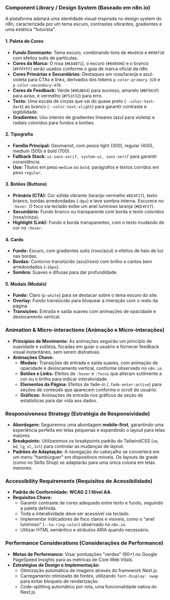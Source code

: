 ### **Component Library / Design System (Baseado em n8n.io)**

A plataforma adotará uma identidade visual inspirada no design system do n8n, caracterizada por um tema escuro, contrastes vibrantes, gradientes e uma estética "futurista".

#### **1\. Paleta de Cores**

* **Fundo Dominante:** Tema escuro, combinando tons de `#0e0918` e `#090f20` com efeitos sutis de partículas.  
* **Cores da Marca:** O rosa (`#EA4B71`), o escuro (`#040506`) e o branco (`#FFFFFF`) serão usados conforme o guia de marca oficial da n8n.  
* **Cores Primárias e Secundárias:** Destaques em rosa/laranja e azul-violeta para CTAs e links, derivados dos tokens `p-color-primary-320` e `p-color-secondary-470`.  
* **Cores de Feedback:** Verde (`#0EAB54`) para sucesso, amarelo (`#BF941F`) para aviso, e vermelho (`#F51F32`) para erro.  
* **Texto:** Uma escala de cinzas que vai do quase preto (`--color-text-dark`) ao branco (`--color-text-xlight`) para garantir contraste e legibilidade.  
* **Gradientes:** Uso intenso de gradientes lineares (azul para violeta) e radiais coloridos para fundos e botões.

#### **2\. Tipografia**

* **Família Principal:** Geomanist, com pesos light (300), regular (400), medium (500) e bold (700).  
* **Fallback Stack:** `ui-sans-serif, system-ui, sans-serif` para garantir consistência.  
* **Uso:** Títulos em peso `medium` ou `bold`; parágrafos e textos corridos em peso `regular`.

#### **3\. Botões (Buttons)**

* **Primário (CTA):** Cor sólida vibrante (laranja-vermelho `#EE4F27`), texto branco, bordas arredondadas (`~8px`) e leve sombra interna. Escurece no `:hover`. O foco via teclado exibe um anel luminoso laranja (`#EE4F27`).  
* **Secundário:** Fundo branco ou transparente com borda e texto coloridos (rosa/cinza).  
* **Highlight (Link):** Fundo e borda transparentes, com o texto mudando de cor no `:hover`.

#### **4\. Cards**

* **Fundo:** Escuro, com gradientes sutis (roxo/azul) e efeitos de halo de luz nas bordas.  
* **Bordas:** Contorno translúcido (azul/roxo) com brilho e cantos bem arredondados (`~16px`).  
* **Sombra:** Suaves e difusas para dar profundidade.

#### **5\. Modais (Modals)**

* **Fundo:** Claro (`p-white`) para se destacar sobre o tema escuro do site.  
* **Overlay:** Fundo translúcido para bloquear a interação com o resto da página.  
* **Transições:** Entrada e saída suaves com animações de opacidade e deslocamento vertical.

### **Animation & Micro-interactions (Animação e Micro-interações)**

* **Princípios de Movimento:** As animações seguirão um princípio de suavidade e sutileza, focadas em guiar o usuário e fornecer feedback visual instantâneo, sem serem distrativas.  
* **Animações Chave:**  
  * **Modais:** Transições de entrada e saída suaves, com animação de opacidade e deslocamento vertical, conforme observado no `n8n.io`.  
  * **Botões e Links:** Efeitos de `:hover` e `:focus` que alteram sutilmente a cor ou o brilho para indicar interatividade.  
  * **Elementos da Página:** Efeitos de fade-in (`.fade-enter-active`) para seções de conteúdo que aparecem conforme o scroll do usuário.  
  * **Gráficos:** Animações de entrada nos gráficos da seção de estatísticas para dar vida aos dados.

### **Responsiveness Strategy (Estratégia de Responsividade)**

* **Abordagem:** Seguiremos uma abordagem **mobile-first**, garantindo uma experiência perfeita em telas pequenas e expandindo o layout para telas maiores.  
* **Breakpoints:** Utilizaremos os breakpoints padrão do TailwindCSS (`sm`, `md`, `lg`, `xl`, `2xl`) para controlar as mudanças de layout.  
* **Padrões de Adaptação:** A navegação do cabeçalho se converterá em um menu "hambúrguer" em dispositivos móveis. Os layouts de grade (como no Skills Shop) se adaptarão para uma única coluna em telas menores.

### **Accessibility Requirements (Requisitos de Acessibilidade)**

* **Padrão de Conformidade:** **WCAG 2.1 Nível AA**.  
* **Requisitos Chave:**  
  * Garantir contraste de cores adequado entre texto e fundo, seguindo a paleta definida.  
  * Toda a interatividade deve ser acessível via teclado.  
  * Implementar indicadores de foco claros e visíveis, como o "anel luminoso" (`--tw-ring-color`) observado no `n8n.io`.  
  * Utilizar HTML semântico e atributos ARIA quando necessário.

### **Performance Considerations (Considerações de Performance)**

* **Metas de Performance:** Visar pontuações "verdes" (90+) no Google PageSpeed Insights para as métricas de Core Web Vitals.  
* **Estratégias de Design e Implementação:**  
  * Otimização automática de imagens através do framework Next.js.  
  * Carregamento otimizado de fontes, utilizando `font-display: swap` para evitar bloqueio de renderização.  
  * Code-splitting automático por rota, uma funcionalidade nativa do Next.js.

